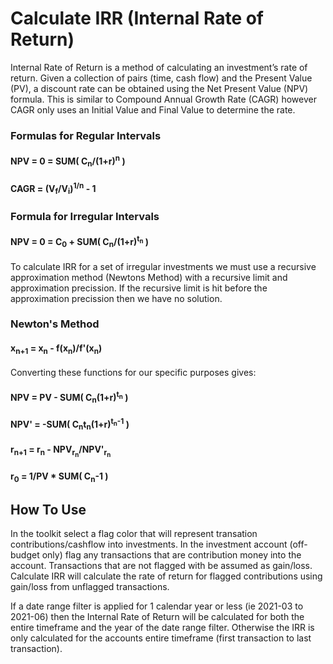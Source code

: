 # Calculate IRR (Internal Rate of Return)

Internal Rate of Return is a method of calculating an investment’s rate of return. Given a collection of pairs (time, cash flow) and the Present Value (PV), a discount rate can be obtained using the Net Present Value (NPV) formula. This is similar to Compound Annual Growth Rate (CAGR) however CAGR only uses an Initial Value and Final Value to determine the rate.

### Formulas for Regular Intervals

#### NPV = 0 = SUM( C<sub>n</sub>/(1+r)<sup>n</sup> )

#### CAGR = (V<sub>f</sub>/V<sub>i</sub>)<sup>1/n</sup> - 1

### Formula for Irregular Intervals

#### NPV = 0 = C<sub>0</sub> + SUM( C<sub>n</sub>/(1+r)<sup>t<sub>n</sub></sup> )

To calculate IRR for a set of irregular investments we must use a recursive approximation method (Newtons Method) with a recursive limit and approximation precission. If the recursive limit is hit before the approximation precission then we have no solution.

### Newton's Method

#### x<sub>n+1</sub> = x<sub>n</sub> - f(x<sub>n</sub>)/f'(x<sub>n</sub>)

Converting these functions for our specific purposes gives:

#### NPV = PV - SUM( C<sub>n</sub>(1+r)<sup>t<sub>n</sub></sup> )

#### NPV' = -SUM( C<sub>n</sub>t<sub>n</sub>(1+r)<sup>t<sub>n</sub>-1</sup> )

#### r<sub>n+1</sub> = r<sub>n</sub> - NPV<sub>r<sub>n</sub></sub>/NPV'<sub>r<sub>n</sub></sub>

#### r<sub>0</sub> = 1/PV \* SUM( C<sub>n</sub>-1 )

## How To Use

In the toolkit select a flag color that will represent transation contributions/cashflow into investments. In the investment account (off-budget only) flag any transactions that are contribution money into the account. Transactions that are not flagged with be assumed as gain/loss. Calculate IRR will calculate the rate of return for flagged contributions using gain/loss from unflagged transactions.

If a date range filter is applied for 1 calendar year or less (ie 2021-03 to 2021-06) then the Internal Rate of Return will be calculated for both the entire timeframe and the year of the date range filter. Otherwise the IRR is only calculated for the accounts entire timeframe (first transaction to last transaction).
